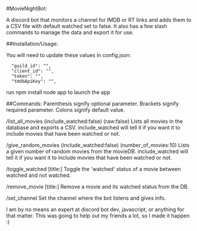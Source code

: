 #MovieNightBot:

A discord bot that monitors a channel for IMDB or RT links and adds them to a CSV file with default watched set to false. It also has a few slash commands to manage the data and export it for use.


##Installation/Usage:

You will need to update these values in config.json:
```
  "guild_id": "",
  "client_id": "",
  "token": "",
  "tmdbApiKey": "",
```

run 
npm install
node app
to launch the app


##Commands:
Parenthesis signify optional parameter.
Brackets signify required parameter.
Colons signify default value.

/list_all_movies (include_watched:false) (raw:false)
Lists all movies in the database and exports a CSV.  include_watched will tell it if you want it to include movies that have been watched or not. 

/give_random_movies (include_watched:false) (number_of_movies:10)
Lists a given number of random movies from the movieDB. include_watched will tell it if you want it to include movies that have been watched or not. 

/toggle_watched [title:]
Toggle the 'watched' status of a movie between watched and not watched.

/remove_movie [title:]
Remove a movie and its watched status from the DB.

/set_channel
Set the channel where the bot listens and gives info. 


I am by no means an expert at discord bot dev, javascript, or anything for that matter. This was going to help out my friends a lot, so I made it happen :)
